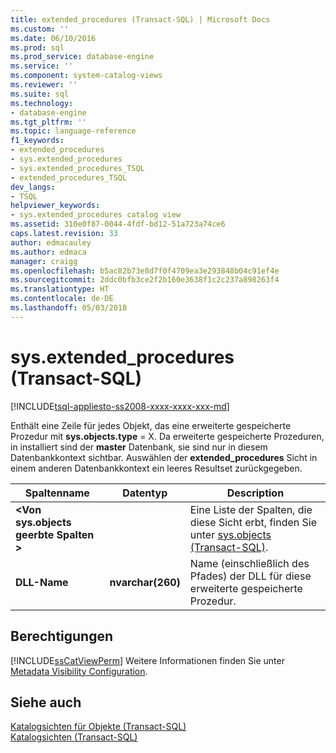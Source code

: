 ```yaml
---
title: extended_procedures (Transact-SQL) | Microsoft Docs
ms.custom: ''
ms.date: 06/10/2016
ms.prod: sql
ms.prod_service: database-engine
ms.service: ''
ms.component: system-catalog-views
ms.reviewer: ''
ms.suite: sql
ms.technology:
- database-engine
ms.tgt_pltfrm: ''
ms.topic: language-reference
f1_keywords:
- extended_procedures
- sys.extended_procedures
- sys.extended_procedures_TSQL
- extended_procedures_TSQL
dev_langs:
- TSQL
helpviewer_keywords:
- sys.extended_procedures catalog view
ms.assetid: 310e0f87-0044-4fdf-bd12-51a723a74ce6
caps.latest.revision: 33
author: edmacauley
ms.author: edmaca
manager: craigg
ms.openlocfilehash: b5ac82b73e8d7f0f4709ea3e293848b04c91ef4e
ms.sourcegitcommit: 2ddc0bfb3ce2f2b160e3638f1c2c237a898263f4
ms.translationtype: HT
ms.contentlocale: de-DE
ms.lasthandoff: 05/03/2018
---
```

# <a name="sysextendedprocedures-transact-sql"></a>sys.extended_procedures (Transact-SQL)
[!INCLUDE[tsql-appliesto-ss2008-xxxx-xxxx-xxx-md](../../includes/tsql-appliesto-ss2008-xxxx-xxxx-xxx-md.md)]

  Enthält eine Zeile für jedes Objekt, das eine erweiterte gespeicherte Prozedur mit **sys.objects.type** = X. Da erweiterte gespeicherte Prozeduren, in installiert sind der **master** Datenbank, sie sind nur in diesem Datenbankkontext sichtbar. Auswählen der **extended_procedures** Sicht in einem anderen Datenbankkontext ein leeres Resultset zurückgegeben.  

  
|Spaltenname|Datentyp|Description|  
|-----------------|---------------|-----------------|  
|**\<Von sys.objects geerbte Spalten >**||Eine Liste der Spalten, die diese Sicht erbt, finden Sie unter [sys.objects &#40;Transact-SQL&#41;](../../relational-databases/system-catalog-views/sys-objects-transact-sql.md).|  
|**DLL-Name**|**nvarchar(260)**|Name (einschließlich des Pfades) der DLL für diese erweiterte gespeicherte Prozedur.|  
  
## <a name="permissions"></a>Berechtigungen  
 [!INCLUDE[ssCatViewPerm](../../includes/sscatviewperm-md.md)] Weitere Informationen finden Sie unter [Metadata Visibility Configuration](../../relational-databases/security/metadata-visibility-configuration.md).  
  
## <a name="see-also"></a>Siehe auch  
 [Katalogsichten für Objekte &#40;Transact-SQL&#41;](../../relational-databases/system-catalog-views/object-catalog-views-transact-sql.md)   
 [Katalogsichten &#40;Transact-SQL&#41;](../../relational-databases/system-catalog-views/catalog-views-transact-sql.md)  
  
  
